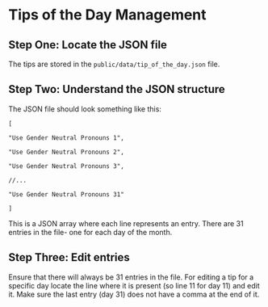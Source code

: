 
# Tips of the Day Management

  

## Step One: Locate the JSON file

The tips are stored in the `public/data/tip_of_the_day.json` file.

## Step Two: Understand the JSON structure

The JSON file should look something like this:
```
[

"Use Gender Neutral Pronouns 1",

"Use Gender Neutral Pronouns 2",

"Use Gender Neutral Pronouns 3",

//...

"Use Gender Neutral Pronouns 31"

]

```

This is a JSON array where each line represents an entry. There are 31 entries in the file- one for each day of the month.

## Step Three: Edit entries
Ensure that there will always be 31 entries in the file. For editing a tip for a specific day locate the line where it is present (so line 11 for day 11) and edit it. Make sure the last entry (day 31) does not have a comma at the end of it.